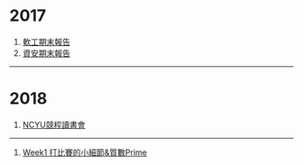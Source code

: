 # 2017
1. [軟工期末報告](./2017/SE_Present)
1. [資安期末報告](./2017/IS_Present)

-----
# 2018
1. [NCYU競程讀書會](./#/1/1)

----
1. [Week1 打比賽的小細節&質數Prime](./2018/NCYU_Programming_Week1)
